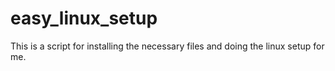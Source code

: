 # easy_linux_setup
This is a script for installing the necessary files and doing the linux setup for me.
